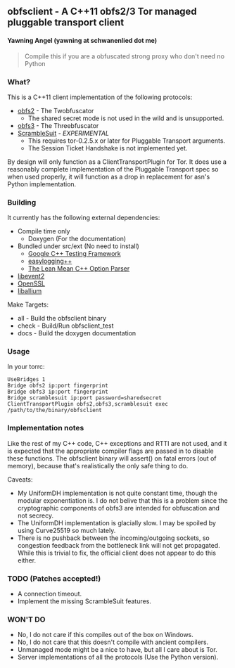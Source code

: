 ## obfsclient - A C++11 obfs2/3 Tor managed pluggable transport client
#### Yawning Angel (yawning at schwanenlied dot me)

> Compile this if you are a obfuscated strong proxy
> who don't need no Python

### What?

This is a C++11 client implementation of the following protocols:

 * [obfs2](https://gitweb.torproject.org/pluggable-transports/obfsproxy.git/blob/HEAD:/doc/obfs2/obfs2-protocol-spec.txt) - The Twobfuscator
   * The shared secret mode is not used in the wild and is unsupported.
 * [obfs3](https://gitweb.torproject.org/pluggable-transports/obfsproxy.git/blob/HEAD:/doc/obfs3/obfs3-protocol-spec.txt) - The Threebfuscator
 * [ScrambleSuit](https://github.com/NullHypothesis/scramblesuit/blob/master/doc/scramblesuit-spec.txt) - *EXPERIMENTAL*
   * This requires tor-0.2.5.x or later for Pluggable Transport arguments.
   * The Session Ticket Handshake is not implemented yet.

By design will only function as a ClientTransportPlugin for Tor.  It does use a
reasonably complete implementation of the Pluggable Transport spec so when used
properly, it will function as a drop in replacement for asn's Python
implementation.

### Building

It currently has the following external dependencies:

 * Compile time only
   * Doxygen (For the documentation)
 * Bundled under src/ext (No need to install)
   * [Google C++ Testing Framework](https://code.google.com/p/googletest/)
   * [easylogging++](https://github.com/easylogging/easyloggingpp)
   * [The Lean Mean C++ Option Parser](http://optionparser.sourceforge.net/)
 * [libevent2](https://www.libevent.org)
 * [OpenSSL](https://www.openssl.org/)
 * [liballium](https://github.com/Yawning/liballium)

Make Targets:

 * all - Build the obfsclient binary
 * check - Build/Run obfsclient_test
 * docs - Build the doxygen documentation

### Usage

In your torrc:

    UseBridges 1
    Bridge obfs2 ip:port fingerprint
    Bridge obfs3 ip:port fingerprint
    Bridge scramblesuit ip:port password=sharedsecret
    ClientTransportPlugin obfs2,obfs3,scramblesuit exec /path/to/the/binary/obfsclient

### Implementation notes

Like the rest of my C++ code, C++ exceptions and RTTI are not used, and it is
expected that the appropriate compiler flags are passed in to disable these
functions.  The obfsclient binary will assert() on fatal errors (out of memory),
because that's realistically the only safe thing to do.

Caveats:

 * My UniformDH implementation is not quite constant time, though the modular
   exponentiation is.  I do not belive that this is a problem since the
   cryptographic components of obfs3 are intended for obfuscation and not
   secrecy.
 * The UniformDH implementation is glacially slow.  I may be spoiled by using
   Curve25519 so much lately.
 * There is no pushback between the incoming/outgoing sockets, so congestion
   feedback from the bottleneck link will not get propagated.  While this is
   trivial to fix, the official client does not appear to do this either.

### TODO (Patches accepted!)

 * A connection timeout.
 * Implement the missing ScrambleSuit features.

### WON'T DO

 * No, I do not care if this compiles out of the box on Windows.
 * No, I do not care that this doesn't compile with ancient compilers.
 * Unmanaged mode might be a nice to have, but all I care about is Tor.
 * Server implementations of all the protocols (Use the Python version).
